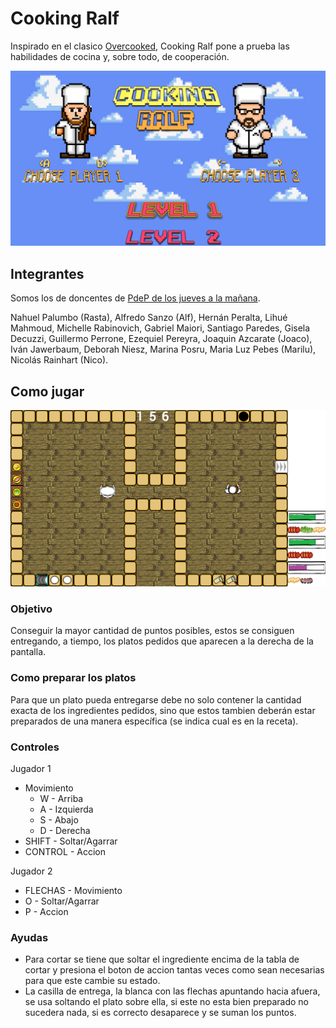 # Cooking Ralf

Inspirado en el clasico [Overcooked](https://www.youtube.com/watch?v=Fo5CR7utRik), Cooking Ralf pone a prueba las habilidades de cocina y, sobre todo, de cooperación.

![Menu](screenshots/cr-menu.png?raw=true "Menu")



## Integrantes
Somos los de doncentes de [PdeP de los jueves a la mañana](http://www.pdep.com.ar/Cursos/cursadas-anteriores/2019/2019-man-jueves).

Nahuel Palumbo (Rasta), Alfredo Sanzo (Alf), Hernán Peralta, Lihué Mahmoud, Michelle Rabinovich, Gabriel Maiori, Santiago Paredes, Gisela Decuzzi, Guillermo Perrone, Ezequiel Pereyra, Joaquin Azcarate (Joaco), Iván Jawerbaum, Deborah Niesz, Marina Posru, Maria Luz Pebes (Marilu), Nicolás Rainhart (Nico).

## Como jugar
![Nivel2](screenshots/cr-level2.png?raw=true "Nivel 2")

### Objetivo 
Conseguir la mayor cantidad de puntos posibles, estos se consiguen entregando, a tiempo, los platos pedidos que aparecen a la derecha de la pantalla.
### Como preparar los platos
Para que un plato pueda entregarse debe no solo contener la cantidad exacta de los ingredientes pedidos, sino que estos tambien deberán estar preparados de una manera específica (se indica cual es en la receta).
### Controles
Jugador 1
- Movimiento
  - W - Arriba
  - A - Izquierda
  - S - Abajo
  - D - Derecha
- SHIFT - Soltar/Agarrar
- CONTROL - Accion

Jugador 2
- FLECHAS - Movimiento
- O - Soltar/Agarrar
- P - Accion
### Ayudas
- Para cortar se tiene que soltar el ingrediente encima de la tabla de cortar y presiona el boton de accion tantas veces como sean necesarias para que este cambie su estado.
- La casilla de entrega, la blanca con las flechas apuntando hacia afuera, se usa soltando el plato sobre ella, si este no esta bien preparado no sucedera nada, si es correcto desaparece y se suman los puntos.
